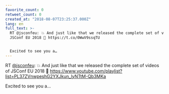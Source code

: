 ```yaml
---
favorite_count: 0
retweet_count: 0
created_at: "2018-08-07T23:25:37.000Z"
lang: en
full_text: >-
  RT @jsconfeu: 💥 And just like that we released the complete set of videos of
  JSConf EU 2018 🍿 https://t.co/0WwV9ssqTU


  Excited to see you a…
---
```


RT [@jsconfeu](https://twitter.com/jsconfeu): 💥 And just like that we released
the complete set of videos of JSConf EU 2018 🍿
<https://www.youtube.com/playlist?list=PL37ZVnwpeshG2YXJkun_lyNTtM-Qb3MKa>

Excited to see you a…
